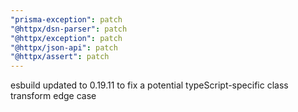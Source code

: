```yaml
---
"prisma-exception": patch
"@httpx/dsn-parser": patch
"@httpx/exception": patch
"@httpx/json-api": patch
"@httpx/assert": patch
---
```


esbuild updated to 0.19.11 to fix a potential typeScript-specific class transform edge case
